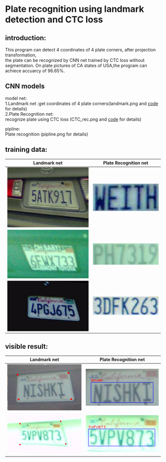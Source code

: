 # Plate recognition using landmark detection and CTC loss

## introduction:
This program can detect 4 coordinates of 4 plate corners, after projection transformation,  
the plate can be recognized by CNN net trained by CTC loss without segmentation.
On plate pictures of CA states of USA,the program can achiece accuarcy of 96.65%.

## CNN models
model net:  
1.Landmark net :get coordinates of 4 plate corners(landmark.png and [code](https://github.com/qzq2514/DNNCode/tree/master/textRecognition/DWCNN_CTCLoss_plateRec) for details)    
2.Plate Recognition net:   
recognize plate using CTC loss (CTC_rec.png and [code](https://github.com/qzq2514/Patents/tree/master/SecondPatent/train_landmark) for details)  

pipline:  
Plate recognition (pipline.png for details)

## training data:  
|   Landmark net  | Plate Recognition net|
|:------------:|:-------------------:|
| ![](https://github.com/qzq2514/ImageForGithubMakdown/blob/master/Patents/SecondPatent/landmark_org1.png)    |       ![](https://github.com/qzq2514/ImageForGithubMakdown/blob/master/Patents/SecondPatent/CTCRec_org1.png)        |
| ![](https://github.com/qzq2514/ImageForGithubMakdown/blob/master/Patents/SecondPatent/landmark_org2.png)    |       ![](https://github.com/qzq2514/ImageForGithubMakdown/blob/master/Patents/SecondPatent/CTCRec_org2.png)        |
| ![](https://github.com/qzq2514/ImageForGithubMakdown/blob/master/Patents/SecondPatent/landmark_org3.png)    |       ![](https://github.com/qzq2514/ImageForGithubMakdown/blob/master/Patents/SecondPatent/CTCRec_org3.png)        |


## visible result:  
|   Landmark net  | Plate Recognition net|
|:------------:|:-------------------:|
| ![](https://github.com/qzq2514/ImageForGithubMakdown/blob/master/Patents/SecondPatent/landmark-res1.png)    |       ![](https://github.com/qzq2514/ImageForGithubMakdown/blob/master/Patents/SecondPatent/CTC_rec_res1.png)        |
| ![](https://github.com/qzq2514/ImageForGithubMakdown/blob/master/Patents/SecondPatent/landmark-res2.png)    |       ![](https://github.com/qzq2514/ImageForGithubMakdown/blob/master/Patents/SecondPatent/CTC_rec_res2.png)        |
